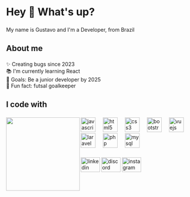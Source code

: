 <h1 align="left">Hey 👋 What's up?</h1>

###

<p align="left">My name is Gustavo and I'm a Developer, from Brazil</p>

### 

<h2 align="left">About me</h2>

### 

<p align="left">
✨ Creating bugs since 2023<br>
📚 I'm currently learning React<br>
🎯 Goals: Be a junior developer by 2025<br>
🎲 Fun fact: futsal goalkeeper</p> 

###

<h2 align="left">I code with</h2>

### 

<img align="left" height="200" src="https://i.gifer.com/YNXo.gif"  /> 

### 

<div align="left"> <img src="https://cdn.jsdelivr.net/gh/devicons/devicon/icons/javascript/javascript-original.svg" height="40" alt="javascript logo"  /> <img width="12" /> <img src="https://cdn.jsdelivr.net/gh/devicons/devicon/icons/html5/html5-original.svg" height="40" alt="html5 logo"  /> <img width="12" /> <img src="https://cdn.jsdelivr.net/gh/devicons/devicon/icons/css3/css3-original.svg" height="40" alt="css3 logo"  /> <img width="12" /> <img src="https://cdn.jsdelivr.net/gh/devicons/devicon/icons/bootstrap/bootstrap-original.svg" height="40" alt="bootstrap logo"  /> <img width="12" /> <img src="https://cdn.jsdelivr.net/gh/devicons/devicon/icons/vuejs/vuejs-original.svg" height="40" alt="vuejs logo"  /> <img width="12" /> <img src="https://cdn.simpleicons.org/laravel/FF2D20" height="40" alt="laravel logo"  /> <img width="12" /> <img src="https://cdn.jsdelivr.net/gh/devicons/devicon/icons/php/php-original.svg" height="40" alt="php logo" /> <img width="12" /> <img src="https://cdn.jsdelivr.net/gh/devicons/devicon/icons/mysql/mysql-original.svg" height="40" alt="mysql logo"  /> </div>

### 

<div align="left"> <a href="https://www.linkedin.com/in/gustavo-jos%C3%A9-da-silva-hlusiak-9606b1316/"><img src="https://raw.githubusercontent.com/maurodesouza/profile-readme-generator/master/src/assets/icons/social/linkedin/default.svg" width="52" height="40" alt="linkedin logo"  /></a> <img src="https://raw.githubusercontent.com/maurodesouza/profile-readme-generator/master/src/assets/icons/social/discord/default.svg" width="52" height="40" alt="discord logo"  /> <a href="https://www.instagram.com/g_hlusiak/"><img src="https://raw.githubusercontent.com/maurodesouza/profile-readme-generator/master/src/assets/icons/social/instagram/default.svg" width="52" height="40" alt="instagram logo" /></a> </div>

###
